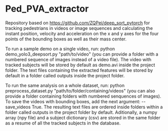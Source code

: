# Ped_PVA_extractor
Repository based on https://github.com/ZQPei/deep_sort_pytorch for tracking pedestrians in videos or image sequences and calculating the instant position, velocity and acceleration on the x and y axes for the four points of the bounding boxes as well as their mass center.

To run a sample demo on a single video, run: python demo_yolo3_deepsort.py "path/to/video" (you can provide a folder with a numbered sequence of images instead of a video file). The video with tracked subjects will be stored by default as demo.avi inside the project folder. The text files containing the extracted features will be stored by default in a folder called outputs inside the project folder.

To run the same analysis on a whole dataset, run: python preprocess_dataset.py "path/to/folder/containing/videos" (you can also provide a folder containing folders with numbered senquences of images). To save the videos with bounding boxes, add the next argument: --save_videos True. The resulting text files are ordered inside folders within a folder called outputs in the project folder by default. Aditionally, a numpy array (npy file) and a subject dictionary (csv) are stored in the same folder as a resume of all the tracked subjects in the database.
